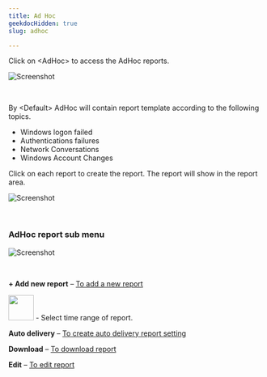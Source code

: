 ```yaml
---
title: Ad Hoc
geekdocHidden: true
slug: adhoc

---
```


Click on \<AdHoc> to access the AdHoc reports.

![Screenshot](/cloud_vista/securityanalytics/images/adhoc.png)

&nbsp;

By \<Default> AdHoc will contain report template according to the following topics.
* Windows logon failed
* Authentications failures
* Network Conversations
* Windows Account Changes

Click on each report to create the report.  The report will show in the report area.

![Screenshot](/cloud_vista/securityanalytics/images/Reports_AdHoc.PNG)

&nbsp;

### AdHoc report sub menu

![Screenshot](/cloud_vista/securityanalytics/images/adhocsubmenu.png)

&nbsp;


<strong>+ Add new report</strong> – <a href="/cloud_vista/securityanalytics/reports/adhoc/addreport">To add a new report</a>

<img src="/cloud_vista/securityanalytics/images/timeicon.png" width="50px"> - Select time range of report.

<strong>Auto delivery</strong> – <a href="/cloud_vista/securityanalytics/reports/adhoc/autodelivery">To create auto delivery report setting</a>

<strong>Download</strong> – <a href="/cloud_vista/securityanalytics/reports/adhoc/downloadreport">To download report</a>

<strong>Edit</strong> – <a href="/cloud_vista/securityanalytics/reports/adhoc/editreport">To edit report</a>



